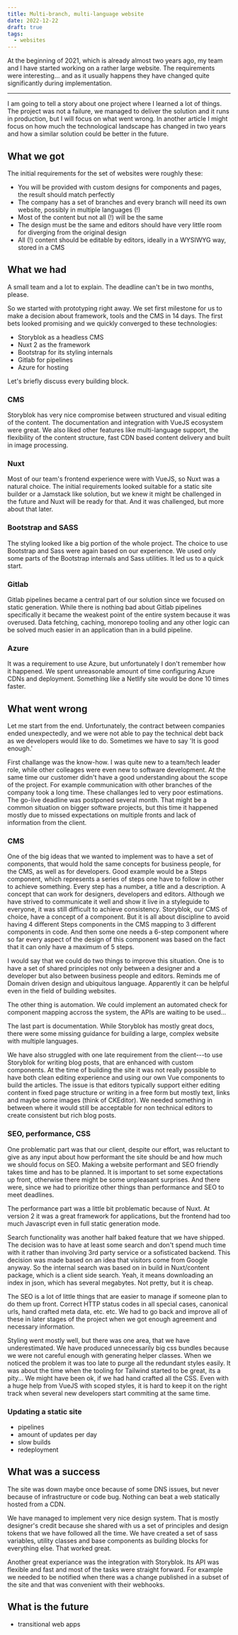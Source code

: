 ```yaml
---
title: Multi-branch, multi-language website
date: 2022-12-22
draft: true
tags:
  - websites
---
```


At the beginning of 2021, which is already almost two years ago, my team and I
have started working on a rather large website. The requirements were
interesting... and as it usually happens they have changed quite significantly
during implementation.

---

I am going to tell a story about one project where I learned a lot of things.
The project was not a failure, we managed to deliver the solution and it runs in
production, but I will focus on what went wrong. In another article I might
focus on how much the technological landscape has changed in two years and
how a similar solution could be better in the future.

## What we got

The initial requirements for the set of websites were roughly these:

- You will be provided with custom designs for components and pages, the result
  should match perfectly
- The company has a set of branches and every branch will need its own website,
  possibly in multiple languages (!)
- Most of the content but not all (!) will be the same
- The design must be the same and editors should have very little room for
  diverging from the original design
- All (!) content should be editable by editors, ideally in a WYSIWYG way,
  stored in a CMS

## What we had

A small team and a lot to explain. The deadline can't be in two months, please.

So we started with prototyping right away. We set first milestone for us to make
a decision about framework, tools and the CMS in 14 days. The first bets looked
promising and we quickly converged to these technologies:

- Storyblok as a headless CMS
- Nuxt 2 as the framework
- Bootstrap for its styling internals
- Gitlab for pipelines
- Azure for hosting

Let's briefly discuss every building block.

### CMS

Storyblok has very nice compromise between structured and visual editing of the
content. The documentation and integration with VueJS ecosystem were great. We
also liked other features like multi-language support, the flexibility of the
content structure, fast CDN based content delivery and built in image
processing.

### Nuxt

Most of our team's frontend experience were with VueJS, so Nuxt was a natural
choice. The initial requirements looked suitable for a static site builder or a
Jamstack like solution, but we knew it might be challenged in the future and
Nuxt will be ready for that. And it was challenged, but more about that later.

### Bootstrap and SASS

The styling looked like a big portion of the whole project. The choice to use
Bootstrap and Sass were again based on our experience. We used only some parts
of the Bootstrap internals and Sass utilities. It led us to a quick start.

### Gitlab

Gitlab pipelines became a central part of our solution since we focused on
static generation. While there is nothing bad about Gitlab pipelines
specifically it became the weakest point of the entire system because it was
overused. Data fetching, caching, monorepo tooling and any other logic can be
solved much easier in an application than in a build pipeline.

### Azure

It was a requirement to use Azure, but unfortunately I don't remember how it
happened. We spent unreasonable amount of time configuring Azure CDNs and
deployment. Something like a Netlify site would be done 10 times faster.

## What went wrong

Let me start from the end. Unfortunately, the contract between companies ended
unexpectedly, and we were not able to pay the technical debt back as we
developers would like to do. Sometimes we have to say 'It is good enough.'

First challange was the know-how. I was quite new to a team/tech leader role,
while other colleages were even new to software development. At the same time
our customer didn't have a good understanding about the scope of the project.
For example communication with other branches of the company took a long time.
These challanges led to very poor estimations. The go-live deadline was
postponed several month. That might be a common situation on bigger software
projects, but this time it happened mostly due to missed expectations on
multiple fronts and lack of information from the client.

### CMS

One of the big ideas that we wanted to implement was to have a set of
components, that would hold the same concepts for business people, for the CMS,
as well as for developers. Good example would be a Steps component, which
represents a series of steps one have to follow in other to achieve something.
Every step has a number, a title and a description. A concept that can work for
designers, developers and editors. Although we have strived to communicate it
well and show it live in a styleguide to everyone, it was still difficult to
achieve consistency. Storyblok, our CMS of choice, have a concept of a
component. But it is all about discipline to avoid having 4 different Steps
components in the CMS mapping to 3 different components in code. And then some
one needs a 6-step component where so far every aspect of the design of this
component was based on the fact that it can only have a maximum of 5 steps.

I would say that we could do two things to improve this situation. One is to
have a set of shared principles not only between a designer and a developer but
also between business people and editors. Reminds me of Domain driven design and
ubiquitous language. Apparently it can be helpful even in the field of building
websites.

The other thing is automation. We could implement an automated check for
component mapping accross the system, the APIs are waiting to be used...

The last part is documentation. While Storyblok has mostly great docs, there
were some missing guidance for building a large, complex website with multiple
languages.

We have also struggled with one late requirement from the client---to use
Storyblok for writing blog posts, that are enhanced with custom components. At
the time of building the site it was not really possible to have both clean
editing experience and using our own Vue components to build the articles. The
issue is that editors typically support either editing content in fixed page
structure or writing in a free form but mostly text, links and maybe some images
(think of CKEditor). We needed something in between where it would still be
acceptable for non technical editors to create consistent but rich blog posts.

### SEO, performance, CSS

One problematic part was that our client, despite our effort, was reluctant to
give as any input about how performant the site should be and how much we should
focus on SEO. Making a website performant and SEO friendly takes time and has to
be planned. It is important to set some expectations up front, otherwise there
might be some unpleasant surprises. And there were, since we had to prioritize
other things than performance and SEO to meet deadlines.

The performance part was a little bit problematic because of Nuxt. At version 2
it was a great framework for applications, but the frontend had too much
Javascript even in full static generation mode.

Search functionality was another half baked feature that we have shipped. The
decision was to have at least some search and don't spend much time with it
rather than involving 3rd party service or a sofisticated backend. This decision
was made based on an idea that visitors come from Google anyway. So the internal
search was based on in build in Nuxt/content package, which is a client side
search. Yeah, it means downloading an index in json, which has several
megabytes. Not pretty, but it is cheap.

The SEO is a lot of little things that are easier to manage if someone plan to
do them up front. Correct HTTP status codes in all special cases, canonical
urls, hand crafted meta data, etc. etc. We had to go back and improve all of
these in later stages of the project when we got enough agreement and
necessary information.

Styling went mostly well, but there was one area, that we have underestimated.
We have produced unnecessarily big css bundles because we were not careful
enough with generating helper classes. When we noticed the problem it was too
late to purge all the redundant styles easily. It was about the time when the
tooling for Tailwind started to be great, its a pity... We might have been ok,
if we had hand crafted all the CSS. Even with a huge help from VueJS with scoped
styles, it is hard to keep it on the right track when several new developers
start commiting at the same time.

### Updating a static site

- pipelines
- amount of updates per day
- slow builds
- redeployment

## What was a success

The site was down maybe once because of some DNS issues, but never because of
infrastructure or code bug. Nothing can beat a web statically hosted from a CDN.

We have managed to implement very nice design system. That is mostly designer's
credit because she shared with us a set of principles and design tokens that we
have followed all the time. We have created a set of sass variables, utility
classes and base components as building blocks for everything else. That worked
great.

Another great experiance was the integration with Storyblok. Its API was flexible
and fast and most of the tasks were straight forward. For example we needed to
be notified when there was a change published in a subset of the site and that
was convenient with their webhooks.

## What is the future

- transitional web apps
